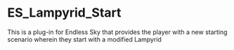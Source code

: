 # ES_Lampyrid_Start
This is a plug-in for Endless Sky that provides the player with a new starting scenario wherein they start with a modified Lampyrid
